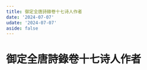 ```yaml
---
title: 御定全唐詩錄卷十七诗人作者
date: '2024-07-07'
udate: '2024-07-07'
aside: false
---
```

# 御定全唐詩錄卷十七诗人作者

<AuthorPage :authorMap="authorMap" :chapternum="17" />

<script setup>
const chapter = '卷十七';
import authorMap from '/data/qtsl/卷十七/author.json'
</script>
